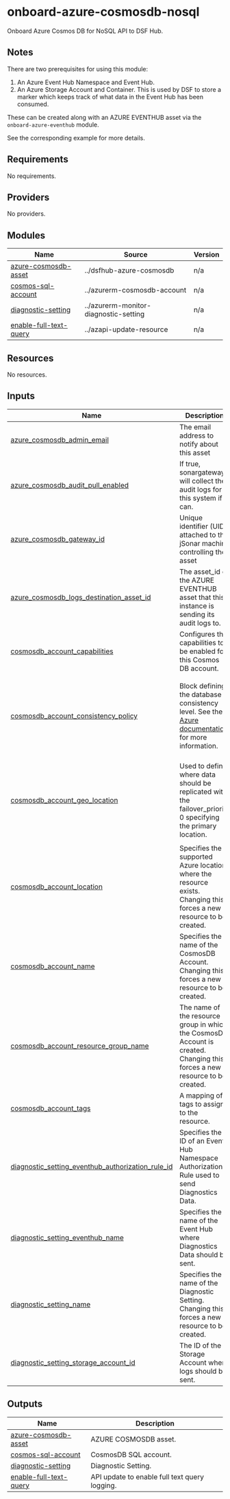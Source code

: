 # onboard-azure-cosmosdb-nosql
Onboard Azure Cosmos DB for NoSQL API to DSF Hub.

## Notes
There are two prerequisites for using this module:
1. An Azure Event Hub Namespace and Event Hub. 
2. An Azure Storage Account and Container. This is used by DSF to store a marker which keeps track of what data in the Event Hub has been consumed.

These can be created along with an AZURE EVENTHUB asset via the ``onboard-azure-eventhub`` module.

See the corresponding example for more details.

<!-- BEGIN_TF_DOCS -->
## Requirements

No requirements.

## Providers

No providers.

## Modules

| Name | Source | Version |
|------|--------|---------|
| <a name="module_azure-cosmosdb-asset"></a> [azure-cosmosdb-asset](#module\_azure-cosmosdb-asset) | ../dsfhub-azure-cosmosdb | n/a |
| <a name="module_cosmos-sql-account"></a> [cosmos-sql-account](#module\_cosmos-sql-account) | ../azurerm-cosmosdb-account | n/a |
| <a name="module_diagnostic-setting"></a> [diagnostic-setting](#module\_diagnostic-setting) | ../azurerm-monitor-diagnostic-setting | n/a |
| <a name="module_enable-full-text-query"></a> [enable-full-text-query](#module\_enable-full-text-query) | ../azapi-update-resource | n/a |

## Resources

No resources.

## Inputs

| Name | Description | Type | Default | Required |
|------|-------------|------|---------|:--------:|
| <a name="input_azure_cosmosdb_admin_email"></a> [azure\_cosmosdb\_admin\_email](#input\_azure\_cosmosdb\_admin\_email) | The email address to notify about this asset | `string` | n/a | yes |
| <a name="input_azure_cosmosdb_audit_pull_enabled"></a> [azure\_cosmosdb\_audit\_pull\_enabled](#input\_azure\_cosmosdb\_audit\_pull\_enabled) | If true, sonargateway will collect the audit logs for this system if it can. | `bool` | `false` | no |
| <a name="input_azure_cosmosdb_gateway_id"></a> [azure\_cosmosdb\_gateway\_id](#input\_azure\_cosmosdb\_gateway\_id) | Unique identifier (UID) attached to the jSonar machine controlling the asset | `string` | n/a | yes |
| <a name="input_azure_cosmosdb_logs_destination_asset_id"></a> [azure\_cosmosdb\_logs\_destination\_asset\_id](#input\_azure\_cosmosdb\_logs\_destination\_asset\_id) | The asset\_id of the AZURE EVENTHUB asset that this instance is sending its audit logs to. | `string` | n/a | yes |
| <a name="input_cosmosdb_account_capabilities"></a> [cosmosdb\_account\_capabilities](#input\_cosmosdb\_account\_capabilities) | Configures the capabilities to be enabled for this Cosmos DB account. | <pre>list(object({<br>    name = string<br>  }))</pre> | `null` | no |
| <a name="input_cosmosdb_account_consistency_policy"></a> [cosmosdb\_account\_consistency\_policy](#input\_cosmosdb\_account\_consistency\_policy) | Block defining the database consistency level. See the [Azure documentation](https://learn.microsoft.com/en-us/azure/cosmos-db/consistency-levels) for more information. | <pre>list(<br>    object(<br>      {<br>        consistency_level       = string<br>        max_interval_in_seconds = optional(number, 5)<br>        max_staleness_prefix    = optional(number)<br>      }<br>    )<br>  )</pre> | <pre>[<br>  {<br>    "consistency_level": "Session"<br>  }<br>]</pre> | no |
| <a name="input_cosmosdb_account_geo_location"></a> [cosmosdb\_account\_geo\_location](#input\_cosmosdb\_account\_geo\_location) | Used to define where data should be replicated with the failover\_priority 0 specifying the primary location. | <pre>list(<br>    object(<br>      {<br>        location          = string<br>        failover_priority = number<br>        zone_redundant    = optional(bool, false)<br>      }<br>    )<br>  )</pre> | <pre>[<br>  {<br>    "failover_priority": 0,<br>    "location": "eastus",<br>    "zone_redundant": false<br>  }<br>]</pre> | no |
| <a name="input_cosmosdb_account_location"></a> [cosmosdb\_account\_location](#input\_cosmosdb\_account\_location) | Specifies the supported Azure location where the resource exists. Changing this forces a new resource to be created. | `string` | n/a | yes |
| <a name="input_cosmosdb_account_name"></a> [cosmosdb\_account\_name](#input\_cosmosdb\_account\_name) | Specifies the name of the CosmosDB Account. Changing this forces a new resource to be created. | `string` | n/a | yes |
| <a name="input_cosmosdb_account_resource_group_name"></a> [cosmosdb\_account\_resource\_group\_name](#input\_cosmosdb\_account\_resource\_group\_name) | The name of the resource group in which the CosmosDB Account is created. Changing this forces a new resource to be created. | `string` | n/a | yes |
| <a name="input_cosmosdb_account_tags"></a> [cosmosdb\_account\_tags](#input\_cosmosdb\_account\_tags) | A mapping of tags to assign to the resource. | `map(string)` | `null` | no |
| <a name="input_diagnostic_setting_eventhub_authorization_rule_id"></a> [diagnostic\_setting\_eventhub\_authorization\_rule\_id](#input\_diagnostic\_setting\_eventhub\_authorization\_rule\_id) | Specifies the ID of an Event Hub Namespace Authorization Rule used to send Diagnostics Data. | `string` | n/a | yes |
| <a name="input_diagnostic_setting_eventhub_name"></a> [diagnostic\_setting\_eventhub\_name](#input\_diagnostic\_setting\_eventhub\_name) | Specifies the name of the Event Hub where Diagnostics Data should be sent. | `string` | n/a | yes |
| <a name="input_diagnostic_setting_name"></a> [diagnostic\_setting\_name](#input\_diagnostic\_setting\_name) | Specifies the name of the Diagnostic Setting. Changing this forces a new resource to be created. | `string` | n/a | yes |
| <a name="input_diagnostic_setting_storage_account_id"></a> [diagnostic\_setting\_storage\_account\_id](#input\_diagnostic\_setting\_storage\_account\_id) | The ID of the Storage Account where logs should be sent. | `string` | `null` | no |

## Outputs

| Name | Description |
|------|-------------|
| <a name="output_azure-cosmosdb-asset"></a> [azure-cosmosdb-asset](#output\_azure-cosmosdb-asset) | AZURE COSMOSDB asset. |
| <a name="output_cosmos-sql-account"></a> [cosmos-sql-account](#output\_cosmos-sql-account) | CosmosDB SQL account. |
| <a name="output_diagnostic-setting"></a> [diagnostic-setting](#output\_diagnostic-setting) | Diagnostic Setting. |
| <a name="output_enable-full-text-query"></a> [enable-full-text-query](#output\_enable-full-text-query) | API update to enable full text query logging. |
<!-- END_TF_DOCS -->